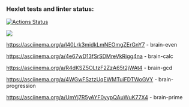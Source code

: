 ### Hexlet tests and linter status:
[![Actions Status](https://github.com/artch3r/frontend-project-lvl1/workflows/hexlet-check/badge.svg)](https://github.com/artch3r/frontend-project-lvl1/actions)

<a href="https://codeclimate.com/github/artch3r/frontend-project-lvl1/maintainability"><img src="https://api.codeclimate.com/v1/badges/9a6fa6bf551e6a7e6412/maintainability" /></a>

https://asciinema.org/a/l40Lrk3midkLmNEOmgZErGnY7 - brain-even

https://asciinema.org/a/4e67wD13fSrSDMreVkRigg4na - brain-calc

https://asciinema.org/a/R4dKSZ5OLtzF2ZzA65t2jWAt4 - brain-gcd

https://asciinema.org/a/4WGwFSztzUqEWMTuiFDTWoGVY - brain-progression

https://asciinema.org/a/UmYj7R5yAYF0yypQAuWuK77X4 - brain-prime
